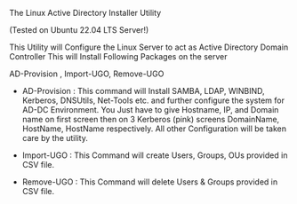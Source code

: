 The Linux Active Directory Installer Utility 

(Tested on Ubuntu 22.04 LTS Server!)

This Utility will Configure the Linux Server to act as Active Directory Domain Controller
This will Install Following Packages on the server

AD-Provision , Import-UGO, Remove-UGO

* AD-Provision : This command will Install SAMBA, LDAP, WINBIND, Kerberos, DNSUtils, Net-Tools etc. and further configure the system for AD-DC Environment.
  You Just have to give Hostname, IP, and Domain name on first screen then on 3 Kerberos (pink) screens DomainName, HostName, HostName respectively.
  All other Configuration will be taken care by the utility.

* Import-UGO : This Command will create Users, Groups, OUs provided in CSV file.
* Remove-UGO : This Command will delete Users & Groups provided in CSV file.

